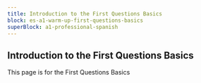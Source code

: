 ```yaml
---
title: Introduction to the First Questions Basics
block: es-a1-warm-up-first-questions-basics
superBlock: a1-professional-spanish
---
```


## Introduction to the First Questions Basics

This page is for the First Questions Basics

